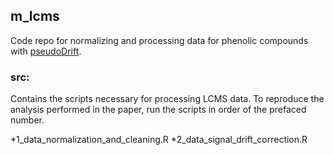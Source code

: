 ## m_lcms

Code repo for normalizing and processing data for phenolic compounds with [pseudoDrift](https://github.com/jrod55/pseudoDrift).

### src:
Contains the scripts necessary for processing LCMS data. To reproduce the analysis performed in the paper, run the scripts in order of the prefaced number.

*1_data_normalization_and_cleaning.R
*2_data_signal_drift_correction.R
